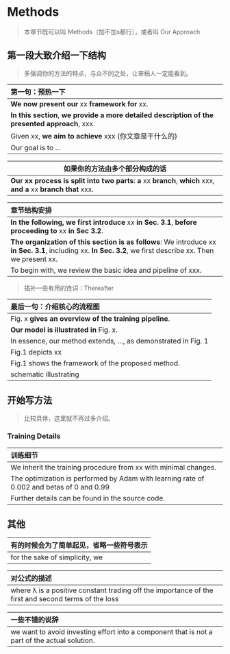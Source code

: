 # Methods

> 本章节既可以叫 Methods（加不加s都行），或者叫 Our Approach



## 第一段大致介绍一下结构

> 多强调你的方法的特点，与众不同之处，让审稿人一定能看到。



| 第一句：预热一下                                             |
| :----------------------------------------------------------- |
| **We now present our** xx **framework for** xx.              |
| **In this section**, **we provide a more detailed description of the presented approach**, xxx. |
| Given xx, **we aim to achieve** xxx (你文章是干什么的)       |
| Our goal is to ...                                           |



| 如果你的方法由多个部分构成的话                               |
| ------------------------------------------------------------ |
| **Our xx process is split into two parts**: **a** xx **branch**, **which** xxx, **and a** xx **branch that** xxx. |



| 章节结构安排                                                 |
| :----------------------------------------------------------- |
| **In the following, we first introduce** xx **in Sec. 3.1**, **before proceeding to** xx **in Sec 3.2**. |
| **The organization of this section is as follows**: We introduce xx **in Sec. 3.1**, including xx. **In Sec. 3.2**, we first describe xx. Then we present xx. |
| To begin with, we review the basic idea and pipeline of xxx. |

> 插补一些有用的连词：Thereafter




| 最后一句：介绍核心的流程图                                   |
| :----------------------------------------------------------- |
| Fig. x **gives an overview of the training pipeline**.       |
| **Our model is illustrated in** Fig. x.                      |
| In essence, our method extends, ..., as demonstrated in Fig. 1 |
| Fig.1 depicts xx                                             |
| Fig.1 shows the framework of the proposed method.            |
| schematic illustrating                                       |



## 开始写方法

> 比较具体，这里就不再过多介绍。

### Training Details

| 训练细节                                                     |
| :----------------------------------------------------------- |
| We inherit the training procedure from xx with minimal changes. |
| The optimization is performed by Adam with learning rate of 0.002 and betas of 0 and 0.99 |
| Further details can be found in the source code.             |



## 其他

| 有的时候会为了简单起见，省略一些符号表示 |
| :--- |
| for the sake of simplicity, we |



| 对公式的描述                                                 |
| :----------------------------------------------------------- |
| where λ is a positive constant trading off the importance of the first and second terms of the loss |



| 一些不错的说辞                                               |
| :----------------------------------------------------------- |
| we want to avoid investing effort into a component that is not a part of the actual solution. |



